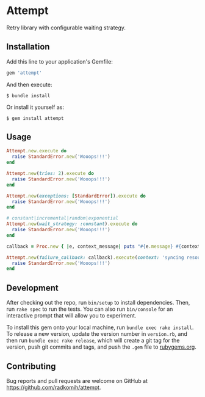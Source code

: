 # Attempt

Retry library with configurable waiting strategy.

## Installation

Add this line to your application's Gemfile:

```ruby
gem 'attempt'
```

And then execute:

    $ bundle install

Or install it yourself as:

    $ gem install attempt

## Usage

```ruby
Attempt.new.execute do
  raise StandardError.new('Wooops!!!')
end

Attempt.new(tries: 2).execute do
  raise StandardError.new('Wooops!!!')
end

Attempt.new(exceptions: [StandardError]).execute do
  raise StandardError.new('Wooops!!!')
end

# constant|incremental|random|exponential
Attempt.new(wait_strategy: :constant).execute do
  raise StandardError.new('Wooops!!!')
end

callback = Proc.new { |e, context_message| puts "#{e.message} #{context_message}" }

Attempt.new(failure_callback: callback).execute(context: 'syncing resources') do
  raise StandardError.new('Wooops!!!')
end
```

## Development

After checking out the repo, run `bin/setup` to install dependencies. Then, run `rake spec` to run the tests. You can also run `bin/console` for an interactive prompt that will allow you to experiment.

To install this gem onto your local machine, run `bundle exec rake install`. To release a new version, update the version number in `version.rb`, and then run `bundle exec rake release`, which will create a git tag for the version, push git commits and tags, and push the `.gem` file to [rubygems.org](https://rubygems.org).

## Contributing

Bug reports and pull requests are welcome on GitHub at https://github.com/radkomih/attempt.



